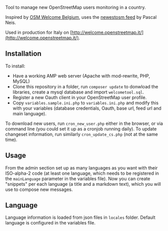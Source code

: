 Tool to manage new OpenStreetMap users monitoring in a country.

Inspired by [OSM Welcome Belgium](https://github.com/osmbe/osm-welcome-belgium), uses the [newestosm feed](http://resultmaps.neis-one.org/newestosm.php) by Pascal Neis.

Used in production for Italy on [http://welcome.openstreetmap.it/](http://welcome.openstreetmap.it/).

## Installation ##
To install:
* Have a working AMP web server (Apache with mod-rewrite, PHP, MySQL)
* Clone this repository in a folder, run ```composer update``` to donwload the libraries, create a mysql database and import ```welcometool.sql```.
* Register a new Oauth client in your OpenStreetMap user profile.
* Copy ```variables.sample.ini.php``` to ```variables.ini.php``` and modify this with your variables (database credentials, Oauth, base url, feed url and main language).

To download new users, run ```cron_new_user.php``` either in the browser, or via command line (you could set it up as a cronjob running daily). To update changeset information, run similarly ```cron_update_cs.php``` (not at the same time).

## Usage ##
From the admin section set up as many languages as you want with their ISO-alpha-2 code (at least one language, which needs to be registered in the ```mainLanguage``` parameter in the variables file). Now you can create "snippets" per each language (a title and a markdown text), which you will use to compose new messages.

## Language ##
Language information is loaded from json files in ```locales``` folder. Default language is configured in the variables file.
